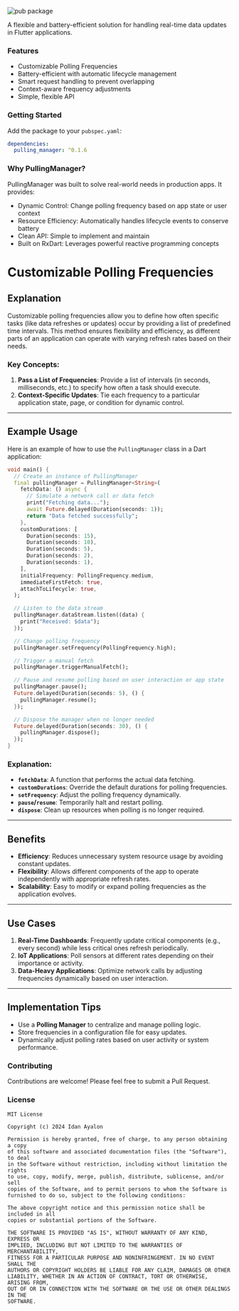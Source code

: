 ![pub package](https://img.shields.io/badge/version-0.1.6-blue)

A flexible and battery-efficient solution for handling real-time data updates in Flutter applications.

### Features

- Customizable Polling Frequencies
- Battery-efficient with automatic lifecycle management
- Smart request handling to prevent overlapping
- Context-aware frequency adjustments
- Simple, flexible API

### Getting Started

Add the package to your `pubspec.yaml`:

```yaml
dependencies:
  pulling_manager: ^0.1.6
```
 

### Why PullingManager?

PullingManager was built to solve real-world needs in production apps. It provides:

- Dynamic Control: Change polling frequency based on app state or user context
- Resource Efficiency: Automatically handles lifecycle events to conserve battery
- Clean API: Simple to implement and maintain
- Built on RxDart: Leverages powerful reactive programming concepts

# Customizable Polling Frequencies

## Explanation

Customizable polling frequencies allow you to define how often specific tasks (like data refreshes or updates) occur by providing a list of predefined time intervals. This method ensures flexibility and efficiency, as different parts of an application can operate with varying refresh rates based on their needs.

### Key Concepts:

1. **Pass a List of Frequencies**: Provide a list of intervals (in seconds, milliseconds, etc.) to specify how often a task should execute.
2. **Context-Specific Updates**: Tie each frequency to a particular application state, page, or condition for dynamic control.

---

## Example Usage

Here is an example of how to use the `PullingManager` class in a Dart application:

```dart
void main() {
  // Create an instance of PullingManager
  final pullingManager = PullingManager<String>(
    fetchData: () async {
      // Simulate a network call or data fetch
      print("Fetching data...");
      await Future.delayed(Duration(seconds: 1));
      return "Data fetched successfully";
    },
    customDurations: [
      Duration(seconds: 15),  
      Duration(seconds: 10),  
      Duration(seconds: 5),   
      Duration(seconds: 2),   
      Duration(seconds: 1),  
    ],
    initialFrequency: PollingFrequency.medium,
    immediateFirstFetch: true,
    attachToLifecycle: true,
  );

  // Listen to the data stream
  pullingManager.dataStream.listen((data) {
    print("Received: $data");
  });

  // Change polling frequency
  pullingManager.setFrequency(PollingFrequency.high);

  // Trigger a manual fetch
  pullingManager.triggerManualFetch();

  // Pause and resume polling based on user interaction or app state
  pullingManager.pause();
  Future.delayed(Duration(seconds: 5), () {
    pullingManager.resume();
  });

  // Dispose the manager when no longer needed
  Future.delayed(Duration(seconds: 30), () {
    pullingManager.dispose();
  });
}
```

### Explanation:

- **`fetchData`**: A function that performs the actual data fetching.
- **`customDurations`**: Override the default durations for polling frequencies.
- **`setFrequency`**: Adjust the polling frequency dynamically.
- **`pause`/`resume`**: Temporarily halt and restart polling.
- **`dispose`**: Clean up resources when polling is no longer required.

---

## Benefits

- **Efficiency**: Reduces unnecessary system resource usage by avoiding constant updates.
- **Flexibility**: Allows different components of the app to operate independently with appropriate refresh rates.
- **Scalability**: Easy to modify or expand polling frequencies as the application evolves.

---

## Use Cases

1. **Real-Time Dashboards**: Frequently update critical components (e.g., every second) while less critical ones refresh periodically.
2. **IoT Applications**: Poll sensors at different rates depending on their importance or activity.
3. **Data-Heavy Applications**: Optimize network calls by adjusting frequencies dynamically based on user interaction.

---

## Implementation Tips

- Use a **Polling Manager** to centralize and manage polling logic.
- Store frequencies in a configuration file for easy updates.
- Dynamically adjust polling rates based on user activity or system performance.

### Contributing

Contributions are welcome! Please feel free to submit a Pull Request.

### License

```
MIT License

Copyright (c) 2024 Idan Ayalon

Permission is hereby granted, free of charge, to any person obtaining a copy
of this software and associated documentation files (the "Software"), to deal
in the Software without restriction, including without limitation the rights
to use, copy, modify, merge, publish, distribute, sublicense, and/or sell
copies of the Software, and to permit persons to whom the Software is
furnished to do so, subject to the following conditions:

The above copyright notice and this permission notice shall be included in all
copies or substantial portions of the Software.

THE SOFTWARE IS PROVIDED "AS IS", WITHOUT WARRANTY OF ANY KIND, EXPRESS OR
IMPLIED, INCLUDING BUT NOT LIMITED TO THE WARRANTIES OF MERCHANTABILITY,
FITNESS FOR A PARTICULAR PURPOSE AND NONINFRINGEMENT. IN NO EVENT SHALL THE
AUTHORS OR COPYRIGHT HOLDERS BE LIABLE FOR ANY CLAIM, DAMAGES OR OTHER
LIABILITY, WHETHER IN AN ACTION OF CONTRACT, TORT OR OTHERWISE, ARISING FROM,
OUT OF OR IN CONNECTION WITH THE SOFTWARE OR THE USE OR OTHER DEALINGS IN THE
SOFTWARE.
```
